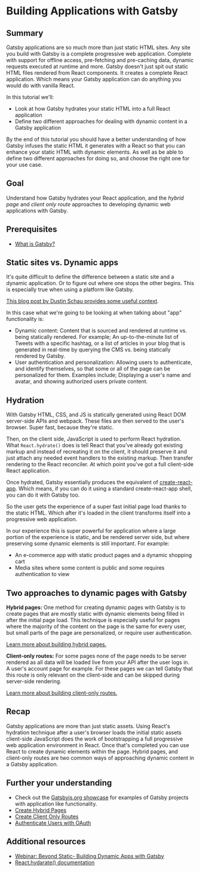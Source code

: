 # Building Applications with Gatsby

## Summary

Gatsby applications are so much more than just static HTML sites. Any site you build with Gatsby is a complete progressive web application. Complete with support for offline access, pre-fetching and pre-caching data, dynamic requests executed at runtime and more. Gatsby doesn't just spit out static HTML files rendered from React components. It creates a complete React application. Which means your Gatsby application can do anything you would do with vanilla React.

In this tutorial we'll:

- Look at how Gatsby hydrates your static HTML into a full React application
- Define two different approaches for dealing with dynamic content in a Gatsby application

By the end of this tutorial you should have a better understanding of how Gatsby infuses the static HTML it generates with a React so that you can enhance your static HTML with dynamic elements. As well as be able to define two different approaches for doing so, and choose the right one for your use case.

## Goal

Understand how Gatsby hydrates your React application, and the *hybrid page* and *client only route* approaches to developing dynamic web applications with Gatsby.

## Prerequisites

- [What is Gatsby?](/content/gatsby/what-is-gatsby.md)

## Static sites vs. Dynamic apps

It's quite difficult to define the difference between a static site and a dynamic application. Or to figure out where one stops the other begins. This is especially true when using a platform like Gatsby.

[This blog post by Dustin Schau provides some useful context](https://www.gatsbyjs.org/blog/2018-10-15-beyond-static-intro/).

In this case what we're going to be looking at when talking about "app" functionality is:

- Dynamic content: Content that is sourced and rendered at runtime vs. being statically rendered. For example; An up-to-the-minute list of Tweets with a specific hashtag, or a list of articles in your blog that is generated in real-time by querying the CMS vs. being statically rendered by Gatsby.
- User authentication and personalization: Allowing users to authenticate, and identify themselves, so that some or all of the page can be personalized for them. Examples include; Displaying a user's name and avatar, and showing authorized users private content.

## Hydration

With Gatsby HTML, CSS, and JS is statically generated using React DOM server-side APIs and webpack. These files are then served to the user's browser. Super fast, because they're static.

Then, on the client side, JavaScript is used to perform React hydration. What `React.hydrate()` does is tell React that you’ve already got existing markup and instead of recreating it on the client, it should preserve it and just attach any needed event handlers to the existing markup. Then transfer rendering to the React reconciler. At which point you've got a full client-side React application.

Once hydrated, Gatsby essentially produces the equivalent of [create-react-app](https://github.com/facebook/create-react-app). Which means, if you can do it using a standard create-react-app shell, you can do it with Gatsby too.

So the user gets the experience of a super fast initial page load thanks to the static HTML. Which after it's loaded in the client transforms itself into a progressive web application.

In our experience this is super powerful for application where a large portion of the experience is static, and be rendered server side, but where preserving some dynamic elements is still important. For example:

- An e-commerce app with static product pages and a dynamic shopping cart
- Media sites where some content is public and some requires authentication to view

## Two approaches to dynamic pages with Gatsby

**Hybrid pages:** One method for creating dynamic pages with Gatsby is to create pages that are mostly static with dynamic elements being filled in after the initial page load. This technique is especially useful for pages where the majority of the content on the page is the same for every user, but small parts of the page are personalized, or require user authentication.

[Learn more about building hybrid pages.](/content/gatsby-and-drupal/create-hybrid-pages.md)

**Client-only routes:** For some pages none of the page needs to be server rendered as all data will be loaded live from your API after the user logs in. A user's account page for example. For these pages we can tell Gatsby that this route is only relevant on the client-side and can be skipped during server-side rendering.

[Learn more about building client-only routes.](/content/gatsby-and-drupal/create-client-only-routes.md)

## Recap

Gatsby applications are more than just static assets. Using React's hydration technique after a user's browser loads the initial static assets client-side JavaScript does the work of bootstrapping a full progressive web application environment in React. Once that's completed you can use React to create dynamic elements within the page. Hybrid pages, and client-only routes are two common ways of approaching dynamic content in a Gatsby application.

## Further your understanding

- Check out the [Gatsbyjs.org showcase](http://gatsbyjs.orghttps://www.gatsbyjs.org/showcase/?filters%5B0%5D=App&filters%5B1%5D=Learning&filters%5B2%5D=eCommerce) for examples of Gatsby projects with application like functionality.
- [Create Hybrid Pages](/content/gatsby-and-drupal/create-hybrid-pages.md)
- [Create Client Only Routes](/content/gatsby-and-drupal/create-client-only-routes.md)
- [Authenticate Users with OAuth](/content/gatsby-and-drupal/authenticate-users-with-oauth.md)

## Additional resources

- [Webinar: Beyond Static- Building Dynamic Apps with Gatsby](https://www.gatsbyjs.com/build-apps-webinar-video/)
- [React.hydarate() documentation](https://reactjs.org/docs/react-dom.html#hydrate)
